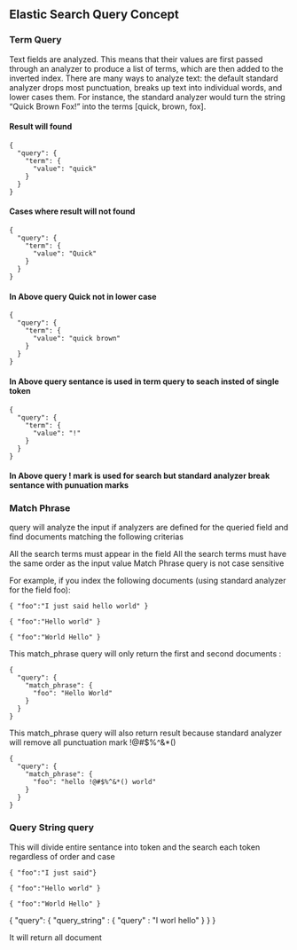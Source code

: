 ## Elastic Search Query Concept

### Term Query

Text fields are analyzed. This means that their values are first passed through an analyzer to produce a list of terms, which are 
then added to the inverted index.
There are many ways to analyze text: the default standard analyzer drops most punctuation, breaks up text into individual words, 
and lower cases them. For instance, the standard analyzer would turn the string “Quick Brown Fox!” into the terms [quick, brown, fox].

#### Result will found

```
{
  "query": {
    "term": {
      "value": "quick"
    }
  }
}
```
#### Cases where result will not found

```
{
  "query": {
    "term": {
      "value": "Quick"
    }
  }
}
```
####  In Above query Quick not in lower case

```
{
  "query": {
    "term": {
      "value": "quick brown"
    }
  }
}
```
#### In Above query sentance is used in term query to seach insted of single token

```
{
  "query": {
    "term": {
      "value": "!"
    }
  }
}
```
#### In Above query ! mark is used for search but standard analyzer break sentance with punuation marks 


### Match Phrase
 query will analyze the input if analyzers are defined for the queried field and find documents matching the following criterias
 
All the search terms must appear in the field
All the search terms must have the same order as the input value
Match Phrase query is not case sensitive

For example, if you index the following documents (using standard analyzer for the field foo):

```
{ "foo":"I just said hello world" }

{ "foo":"Hello world" }

{ "foo":"World Hello" }
```

This match_phrase query will only return the first and second documents :
```
{
  "query": {
    "match_phrase": {
      "foo": "Hello World"
    }
  }
}
```

This match_phrase query will also return result because standard analyzer will remove all punctuation mark !@#$%^&*()
```
{
  "query": {
    "match_phrase": {
      "foo": "hello !@#$%^&*() world"
    }
  }
}
```

### Query String query

This will divide entire sentance into token and the search each token regardless of order and case

```
{ "foo":"I just said"}

{ "foo":"Hello world" }

{ "foo":"World Hello" }
```

{
   "query": {
        "query_string" : {
            "query" : "I worl hello" 
        }
    }
}

It will return all document 
